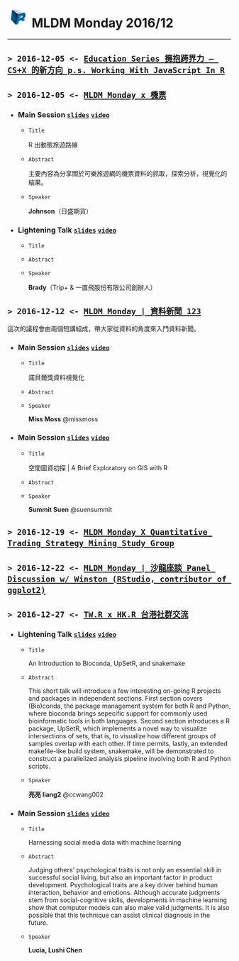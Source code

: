 # <img src="../../../images/R_logo.png" width="48"> MLDM Monday 2016/12
---

## `> 2016-12-05 <- `[`Education Series 擁抱跨界力 – CS+X 的新方向 p.s. Working With JavaScript In R`](https://www.meetup.com/R-Ladies-Taipei/events/235551756/)

## `> 2016-12-05 <- `[`MLDM Monday x 機票`](https://www.meetup.com/Taiwan-R/events/235124874/)

  - ### Main Session [`slides`]() [`video`]()

    - `Title`

      R 出動態旅遊路線

    - `Abstract`

      主要內容為分享關於可樂旅遊網的機票資料的抓取，探索分析，視覺化的結果。

    - `Speaker`

      **Johnson**（日盛期貨）

  - ### Lightening Talk [`slides`]() [`video`]()

    - `Title`

    - `Abstract`

    - `Speaker`

      **Brady**（Trip+ & 一直飛股份有限公司創辦人）



## `> 2016-12-12 <- `[`MLDM Monday | 資料新聞 123`](https://www.meetup.com/Taiwan-R/events/236109591/)

這次的議程會由兩個短講組成，帶大家從資料的角度來入門資料新聞。

  - ### Main Session [`slides`](https://github.com/cicadatatw/nobel-viz) [`video`](https://www.youtube.com/watch?v=yJMk95nE3fA)

    - `Title`

      諾貝爾獎資料視覺化

    - `Abstract`

    - `Speaker`

      **Miss Moss** @missmoss

  - ### Main Session [`slides`](https://suensummit.github.io/MLDMMonday_20161212) [`video`](https://www.youtube.com/watch?v=P4CglcSFAsM)

    - `Title`

      空間圖資初探 | A Brief Exploratory on GIS with R

    - `Abstract`

    - `Speaker`

      **Summit Suen** @suensummit

## `> 2016-12-19 <- `[`MLDM Monday X Quantitativ­e Trading Strategy Mining Study Group`](https://www.meetup.com/Taiwan-R/events/234986439/)

## `> 2016-12-22 <- `[`MLDM Monday | 沙龍座談 Panel Discussion w/ Winston (RStudio, contributor­ of ggplot2)`](https://www.meetup.com/Taiwan-R/events/236230384/)

## `> 2016-12-27 <- `[`TW.R x HK.R 台港社群交流`](https://www.meetup.com/Taiwan-R/events/236327688/)

  - ### Lightening Talk  [`slides`](https://blog.liang2.tw/2016Talk-Bioconda-UpSetR-Snakemake/) [`video`]()

    - `Title`

      An Introduction to Bioconda, UpSetR, and snakemake

    - `Abstract`

      This short talk will introduce a few interesting on-going R projects and packages in independent sections.  First section covers (Bio)conda, the package management system for both R and Python, where bioconda brings sepecific support for commonly used bioinformatic tools in both languages.  Second section introduces a R package, UpSetR, which implements a novel way to visualize intersections of sets, that is, to visualize how different groups of samples overlap with each other.  If time permits, lastly, an extended makefile-like build system, snakemake, will be demonstrated to construct a parallelized analysis pipeline involving both R and Python scripts.

    - `Speaker`

      **亮亮 liang2** @ccwang002

  - ### Main Session [`slides`](20161227_social-media.pdf) [`video`]()

    - `Title`

      Harnessing social media data with machine learning

    - `Abstract`

      Judging others' psychological traits is not only an essential skill in successful social living, but also an important factor in product development. Psychological traits are a key driver behind human interaction, behavior and emotions. Although accurate judgments stem from social-cognitive skills, developments in machine learning show that computer models can also make valid judgments. It is also possible that this technique can assist clinical diagnosis in the future.

    - `Speaker`

      **Lucia, Lushi Chen**
